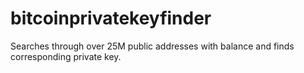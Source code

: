 # bitcoinprivatekeyfinder
Searches through over 25M public addresses with balance and finds corresponding private key.
